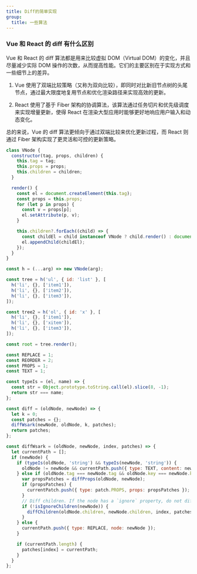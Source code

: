 ```yaml
---
title: Diff的简单实现
group:
  title: 一些算法
---
```


### Vue 和 React 的 diff 有什么区别

Vue 和 React 的 diff 算法都是用来比较虚拟 DOM（Virtual DOM）的变化，并且尽量减少实际 DOM 操作的次数，从而提高性能。它们的主要区别在于实现方式和一些细节上的差异。

1. Vue 使用了双端比较策略（又称为双向比较），即同时对比新旧节点树的头尾节点，通过最大限度地复用节点和优化渲染路径来实现高效的更新。

2. React 使用了基于 Fiber 架构的协调算法，该算法通过任务切片和优先级调度来实现增量更新，使得 React 在渲染大型应用时能够更好地响应用户输入和动态变化。

总的来说，Vue 的 diff 算法更倾向于通过双端比较来优化更新过程，而 React 则通过 Fiber 架构实现了更灵活和可控的更新策略。

```js
class VNode {
  constructor(tag, props, children) {
    this.tag = tag;
    this.props = props;
    this.children = children;
  }

  render() {
    const el = document.createElement(this.tag);
    const props = this.props;
    for (let p in props) {
      const v = props[p];
      el.setAttribute(p, v);
    }

    this.children?.forEach((child) => {
      const childEl = child instanceof VNode ? child.render() : document.createElement(child);
      el.appendChild(childEl);
    });
  }
}

const h = (...arg) => new VNode(arg);

const tree = h('ul', { id: 'list' }, [
  h('li', {}, ['item1']),
  h('li', {}, ['item2']),
  h('li', {}, ['item3']),
]);

const tree2 = h('ol', { id: 'x' }, [
  h('li', {}, ['item1']),
  h('li', {}, ['xitem']),
  h('li', {}, ['item3']),
]);

const root = tree.render();

const REPLACE = 1;
const REORDER = 2;
const PROPS = 1;
const TEXT = 1;

const typeIs = (el, name) => {
  const str = Object.prototype.toString.call(el).slice(8, -1);
  return str === name;
};

const diff = (oldNode, newNode) => {
  let k = 0;
  const patches = {};
  diffWsark(newNode, oldNode, k, patches);
  return patches;
};

const diffWsark = (oldNode, newNode, index, patches) => {
  let currentPath = [];
  if (newNode) {
    if (typeIs(oldNode, 'string') && typeIs(newNode, 'string')) {
      oldNode != newNode && currentPath.push({ type: TEXT, content: newNode });
    } else if (oldNode.tag === newNode.tag && oldNode.key === newNode.key) {
      var propsPatches = diffProps(oldNode, newNode);
      if (propsPatches) {
        currentPatch.push({ type: patch.PROPS, props: propsPatches });
      }
      // Diff children. If the node has a `ignore` property, do not diff children
      if (!isIgnoreChildren(newNode)) {
        diffChildren(oldNode.children, newNode.children, index, patches, currentPatch);
      }
    } else {
      currentPath.push({ type: REPLACE, node: newNode });
    }

    if (currentPath.length) {
      patches[index] = currentPath;
    }
  }
};
```
